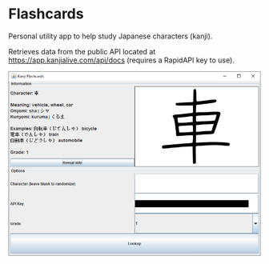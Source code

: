 # Flashcards
Personal utility app to help study Japanese characters (kanji).

Retrieves data from the public API located at https://app.kanjialive.com/api/docs (requires a RapidAPI key to use).

![demo screenshot](https://raw.githubusercontent.com/k07-repo/Flashcards/master/demo_screenshot.png)

